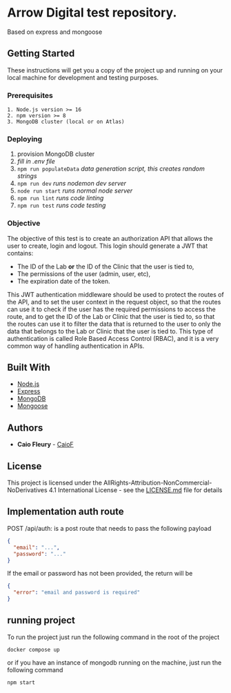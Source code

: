 # Arrow Digital test repository.

Based on express and mongoose

## Getting Started

These instructions will get you a copy of the project up and running on your local machine for development and testing purposes.

### Prerequisites

```
1. Node.js version >= 16
2. npm version >= 8
3. MongoDB cluster (local or on Atlas)
```

### Deploying

1. provision MongoDB cluster
2. _fill in .env file_
3. `npm run populateData` _data generation script, this creates random strings_
4. `npm run dev` _runs nodemon dev server_
5. `node run start` _runs normal node server_
6. `npm run lint` _runs code linting_
7. `npm run test` _runs code testing_

### Objective

The objective of this test is to create an authorization API that allows the user to create, login and logout.
This login should generate a JWT that contains:

- The ID of the Lab **or** the ID of the Clinic that the user is tied to,
- The permissions of the user (admin, user, etc),
- The expiration date of the token.

This JWT authentication middleware should be used to protect the routes of the API, and to set the user context in the request object, so that the routes can use it to check if the user has the required permissions to access the route, and to get the ID of the Lab or Clinic that the user is tied to, so that the routes can use it to filter the data that is returned to the user to only the data that belongs to the Lab or Clinic that the user is tied to.
This type of authentication is called Role Based Access Control (RBAC), and it is a very common way of handling authentication in APIs.

## Built With

- [Node.js](https://nodejs.org/en/)
- [Express]()
- [MongoDB]()
- [Mongoose]()

## Authors

- **Caio Fleury** - [CaioF](https://github.com/CaioF)

## License

This project is licensed under the AllRights-Attribution-NonCommercial-NoDerivatives 4.1 International License - see the [LICENSE.md](LICENSE.md) file for details

## Implementation auth route

POST /api/auth: is a post route that needs to pass the following payload

```json
{
  "email": "...",
  "password": "..."
}
```

If the email or password has not been provided, the return will be

```json
{
  "error": "email and password is required"
}
```

## running project

To run the project just run the following command in the root of the project

```shell
docker compose up
```

or if you have an instance of mongodb running on the machine, just run the following command

```shell
npm start
```

